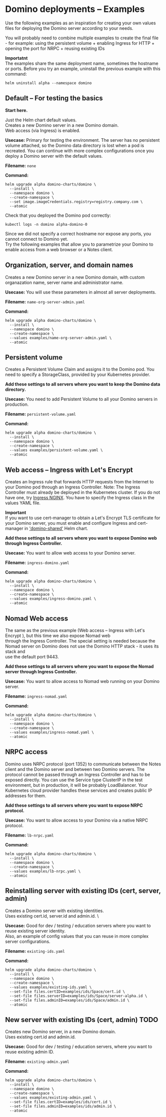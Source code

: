 # Domino deployments – Examples

Use the following examples as an inspiration for creating your own values files for deploying the Domino server according to your needs.

You will probably need to combine multiple examples to create the final file - for example: using the persistent volume + enabling Ingress for HTTP + opening the port for NRPC + reusing existing IDs


**Importatnt** \
The examples share the same deployment name, sometimes the hostname or ports.
Before you try an example, uninstall the previous example with this command:
```
helm uninstall alpha --namespace domino
```


## Default – For testing the basics

**Start here.**

Just the Helm chart default values. \
Creates a new Domino server in a new Domino domain. \
Web access (via Ingress) is enabled.

**Usecase:** Primary for testing the environment. The server has no persistent volume attached, so the Domino data directory is lost when a pod is recreated. You can continue with more complex configurations once you deploy a Domino server with the default values.

**Filename:** `none`

**Command:**

```
helm upgrade alpha domino-charts/domino \
  --install \
  --namespace domino \
  --create-namespace \
  --set image.imageCredentials.registry=registry.company.com \
  --atomic
```

Check that you deployed the Domino pod correctly:
```
kubectl logs -n domino alpha-domino-0
```

Since we did not specify a correct hostname nor expose any ports, you cannot connect to Domino yet. \
Try the following examples that allow you to parametrize your Domino to enable access from a web browser or a Notes client.


## Organization, server, and domain names

Creates a new Domino server in a new Domino domain, with custom organazation name, server name and administrator name.


**Usecase:** You will use these parameters in almost all server deployments.

**Filename:** `name-org-server-admin.yaml`

**Command:**

```
helm upgrade alpha domino-charts/domino \
  --install \
  --namespace domino \
  --create-namespace \
  --values examples/name-org-server-admin.yaml \
  --atomic
```


## Persistent volume

Creates a Persistent Volume Claim and assigns it to the Domino pod. You need to specify a StorageClass, provided by your Kubernetes provider.

**Add these settings to all servers where you want to keep the Domino data directory.**

**Usecase:** You need to add Persistent Volume to all your Domino servers in production.

**Filename:** `persistent-volume.yaml`

**Command:**

```
helm upgrade alpha domino-charts/domino \
  --install \
  --namespace domino \
  --create-namespace \
  --values examples/persistent-volume.yaml \
  --atomic
```

## Web access – Ingress with Let's Encrypt 

Creates an Ingress rule that forwards HTTP requests from the Internet to your Domino pod through an Ingress Controller.
Note: The Ingress Controller must already be deployed in the Kubernetes cluster.
If you do not have one, try [Ingress NGINX](../scripts/deploy-nginx.sh).
You have to specify the Ingress class in the values YAML file.

**Important** \
If you want to use cert-manager to obtain a Let's Encrypt TLS certificate for your Domino server,
you must enable and configure Ingress and cert-manager in ['domino-shared'](../charts/domino-shared/README.md) Helm chart.

**Add these settings to all servers where you want to expose Domino web through Ingress Controller.**

**Usecase:** You want to allow web access to your Domino server.

**Filename:** `ingress-domino.yaml`

**Command:**

```
helm upgrade alpha domino-charts/domino \
  --install \
  --namespace domino \
  --create-namespace \
  --values examples/ingress-domino.yaml \
  --atomic
```

## Nomad Web access

The same as the previous example (Web access – Ingress with Let's Encrypt ), but this time we also expose Nomad web \
through the Ingress Controller.
The special setting is needed because the Nomad server on Domino does not use the Domino HTTP stack - it uses its stack and \
use the default port 9443.

**Add these settings to all servers where you want to expose the Nomad server through Ingress Controller.**

**Usecase:** You want to allow access to Nomad web running on your Domino server.

**Filename:** `ingress-nomad.yaml`

**Command:**

```
helm upgrade alpha domino-charts/domino \
  --install \
  --namespace domino \
  --create-namespace \
  --values examples/ingress-nomad.yaml \
  --atomic
```


## NRPC access
Domino uses NRPC protocol (port 1352) to communicate between the Notes client and the Domino server and between two Domino servers.
The protocol cannot be passed through an Ingress Controller and has to be exposed directly.
You can use the Service type ClusterIP in the test environment, but in production, it will be probably LoadBalancer.
Your Kubernetes cloud provider handles these services and creates public IP addresses for them.

**Add these settings to all servers where you want to expose NRPC protocol.**

**Usecase:** You want to allow access to your Domino via a native NRPC protocol.

**Filename:** `lb-nrpc.yaml`

**Command:**

```
helm upgrade alpha domino-charts/domino \
  --install \
  --namespace domino \
  --create-namespace \
  --values examples/lb-nrpc.yaml \
  --atomic
```


## Reinstalling server with existing IDs (cert, server, admin)
Creates a Domino server with existing identities. \
Uses existing cert.id, server.id and admin.id. \

**Usecase:** Good for dev / testing / education servers where you want to reuse existing server identity. \
Also, an example of config values that you can reuse in more complex server configurations.

**Filename:** `existing-ids.yaml`

**Command:**
```
helm upgrade alpha domino-charts/domino \
  --install \
  --namespace domino \
  --create-namespace \
  --values examples/existing-ids.yaml \
  --set-file files.certID=examples/ids/Space/cert.id \
  --set-file files.serverID=examples/ids/Space/server-alpha.id \
  --set-file files.adminID=examples/ids/Space/admin.id \
  --atomic
```


## New server with existing IDs (cert, admin)    TODO
Creates new Domino server, in a new Domino domain. \
Uses existing cert.id and admin.id.

**Usecase:** Good for dev / testing / education servers, where you want to reuse existing admin ID.

**Filename:** `existing-admin.yaml`

**Command:**
```
helm upgrade alpha domino-charts/domino \
  --install \
  --namespace domino \
  --create-namespace \
  --values examples/existing-admin.yaml \
  --set-file files.certID=examples/ids/cert.id \
  --set-file files.adminID=examples/ids/admin.id \
  --atomic
```
